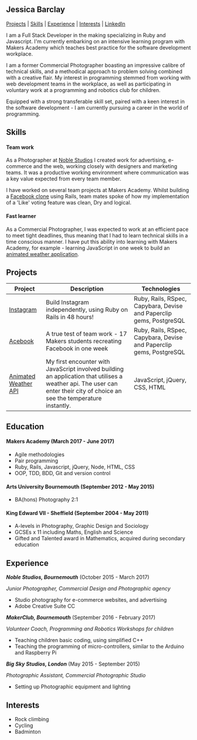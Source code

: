 ## Jessica Barclay

[Projects](#projects) | [Skills](#skills) | [Experience](#experience) | [Interests](#interests) | [LinkedIn](https://www.linkedin.com/in/jessica-barclay-bab35b10b/)

  I am a Full Stack Developer in the making specializing in Ruby and Javascript. I'm currently embarking on an intensive learning program with Makers Academy which teaches best practice for the software development workplace.

  I am a former Commercial Photographer boasting an impressive calibre of technical skills, and a methodical approach to problem solving combined with a creative flair. My interest in programming stemmed from working with web development teams in the workplace, as well as participating in voluntary work at a programming and robotics club for children.

  Equipped with a strong transferable skill set, paired with a keen interest in the software development - I am currently pursuing a career in the world of programming.


## Skills


#### Team work

  As a Photographer at [Noble Studios](https://www.noblestudios.co.uk/creative-product/) I created work for advertising, e-commerce and the web, working closely with designers and marketing teams.
  It was a productive working environment where communication was a key value expected from every team member.


  I have worked on several team projects at Makers Academy. Whilst building a [Facebook clone](https://github.com/JessicaBarclay/Acebook) using Rails, team mates spoke of how my implementation of a 'Like' voting feature was clean, Dry and logical.


#### Fast learner

  As a Commercial Photographer, I was expected to work at an efficient pace to meet tight deadlines, thus meaning that I had to learn technical skills in a time conscious manner. I have put this ability into learning with Makers Academy, for example - learning JavaScript in one week to build an [animated weather application](https://github.com/JessicaBarclay/Thermostat-Javascript).


####


## Projects

| Project   | Description | Technologies |
|---        |---         |---           |
| [Instagram](https://github.com/JessicaBarclay/instagram-challenge) | Build Instagram independently, using Ruby on Rails in 48 hours!  | Ruby, Rails, RSpec, Capybara, Devise and Paperclip gems, PostgreSQL |
|[Acebook](https://github.com/JessicaBarclay/Acebook)| A true test of team work - 17 Makers students recreating Facebook in one week | Ruby, Rails, RSpec, Capybara, Devise and Paperclip gems, PostgreSQL|
| [Animated Weather API](https://github.com/JessicaBarclay/Thermostat-Javascript) | My first encounter with JavaScript involved building an application that utilises a weather api. The user can enter their city of choice an see the temperature instantly. | JavaScript, jQuery, CSS, HTML |


## Education

#### Makers Academy (March 2017 - June 2017)

- Agile methodologies
- Pair programming
- Ruby, Rails, Javascript, jQuery, Node, HTML, CSS
- OOP, TDD, BDD, Git and version control

#### Arts University Bournemouth (September 2012 - May 2015)

- BA(hons) Photography 2:1

#### King Edward VII - Sheffield (September 2004 - May 2011)

- A-levels in Photography, Graphic Design and Sociology
- GCSEs x 11 including Maths, English and Science
- Gifted and Talented award in Mathematics, acquired during secondary education

## Experience

**_Noble Studios, Bournemouth_** (October 2015 - March 2017)

*Junior Photographer, Commercial Design and Photographic agency*

- Studio photography for e-commerce websites, and advertising
- Adobe Creative Suite CC


**_MakerClub, Bournemouth_** (September 2016 - February 2017)

*Volunteer Coach, Programming and Robotics Workshops for children*

- Teaching children basic coding, using simplified C++
- Teaching the programming of micro-controllers, similar to the Arduino and Raspberry Pi


**_Big Sky Studios, London_** (May 2015 - September 2015)

*Photographic Assistant, Commercial Photographic Studio*

- Setting up Photographic equipment and lighting

## Interests

- Rock climbing
- Cycling
- Badminton

